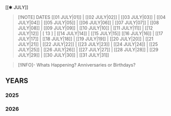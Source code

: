  [[✱ JULY]]

> [!NOTE] DATES
> [[01 JULY|01]] | [[02 JULY|02]] | [[03 JULY|03]] | [[04 JULY|04]] | [[05 JULY|05]] | [[06 JULY|06]] | [[07 JULY|07]] | [[08 JULY|08]] | [[09 JULY|09]] | [[10 JULY|10]] | [[11 JULY|11]] | [[12 JULY|12]] | [ 13 ] | [[14 JULY|14]] | [[15 JULY|15]]
> [[16 JULY|16]] | [[17 JULY|17]] | [[18 JULY|18]] | [[19 JULY|19]] | [[20 JULY|20]] | [[21 JULY|21]] | [[22 JULY|22]] | [[23 JULY|23]] | [[24 JULY|24]] | [[25 JULY|25]] | [[26 JULY|26]] | [[27 JULY|27]] | [[28 JULY|28]] | [[29 JULY|29]] | [[30 JULY|30]] | [[31 JULY|31]]

> [!INFO]- Whats Happening?
> Anniversaries or Birthdays? 
## YEARS
### 2025

### 2026